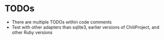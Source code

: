 # TODOs

* There are multiple TODOs within code comments
* Test with other adapters than sqlite3, earlier versions of ChiliProject, and
  other Ruby versions
